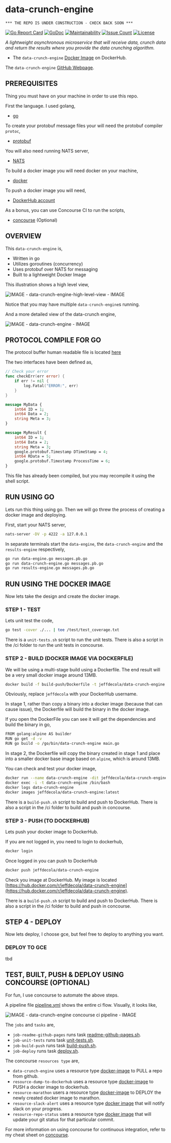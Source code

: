 # data-crunch-engine

```text
*** THE REPO IS UNDER CONSTRUCTION - CHECK BACK SOON ***
```

[![Go Report Card](https://goreportcard.com/badge/github.com/JeffDeCola/data-crunch-engine)](https://goreportcard.com/report/github.com/JeffDeCola/data-crunch-engine)
[![GoDoc](https://godoc.org/github.com/JeffDeCola/data-crunch-engine?status.svg)](https://godoc.org/github.com/JeffDeCola/data-crunch-engine)
[![Maintainability](https://api.codeclimate.com/v1/badges/6ed9dfb17eedad9c40ee/maintainability)](https://codeclimate.com/github/JeffDeCola/data-crunch-engine/maintainability)
[![Issue Count](https://codeclimate.com/github/JeffDeCola/data-crunch-engine/badges/issue_count.svg)](https://codeclimate.com/github/JeffDeCola/data-crunch-engine/issues)
[![License](http://img.shields.io/:license-mit-blue.svg)](http://jeffdecola.mit-license.org)

_A lightweight asynchronous microservice that will receive data,
crunch data and return the results where you provide the
data crunching algorithm._

* The `data-crunch-engine`
  [Docker Image](https://hub.docker.com/r/jeffdecola/data-crunch-engine)
  on DockerHub.

The `data-crunch-engine`
[GitHub Webpage](https://jeffdecola.github.io/data-crunch-engine/).

## PREREQUISITES

Thing you must have on your machine in order to use this repo.

First the language. I used golang,

* [go](https://github.com/JeffDeCola/my-cheat-sheets/tree/master/software/development/languages/go-cheat-sheet)

To create your protobuf message files your will need the protobuf compiler `protoc`,

* [protobuf](https://github.com/JeffDeCola/my-cheat-sheets/tree/master/software/development/software-architectures/messaging/protobuf-cheat-sheet)

You will also need running NATS server,

* [NATS](https://github.com/JeffDeCola/my-cheat-sheets/tree/master/software/development/software-architectures/messaging/NATS-cheat-sheet)

To build a docker image you will need docker on your machine,

* [docker](https://github.com/JeffDeCola/my-cheat-sheets/tree/master/software/operations-tools/orchestration/builds-deployment-containers/docker-cheat-sheet)

To push a docker image you will need,

* [DockerHub account](https://hub.docker.com/)

As a bonus, you can use Concourse CI to run the scripts,

* [concourse](https://github.com/JeffDeCola/my-cheat-sheets/tree/master/software/operations-tools/continuous-integration-continuous-deployment/concourse-cheat-sheet)
  (Optional)

## OVERVIEW

This `data-crunch-engine` is,

* Written in go
* Utilizes goroutines (concurrency)
* Uses protobuf over NATS for messaging
* Built to a lightweight Docker Image

This illustration shows a high level view,

![IMAGE - data-crunch-engine-high-level-view - IMAGE](docs/pics/data-crunch-engine-high-level-view.jpg)

Notice that you may have multiple `data-crunch-engine`s running.

And a more detailed view of the data-crunch engine,

![IMAGE - data-crunch-engine - IMAGE](docs/pics/data-crunch-engine.jpg)

## PROTOCOL COMPILE FOR GO

The protocol buffer human readable file is located
[here](https://github.com/JeffDeCola/data-crunch-engine/blob/master/proto/messages.proto)

The two interfaces have been defined as,

```go
// Check your error
func checkErr(err error) {
    if err != nil {
        log.Fatal("ERROR:", err)
    }
}
```

```proto
message MyData {
    int64 ID = 1;
    int64 Data = 2;
    string Meta = 3;
}
```

```proto
message MyResult {
    int64 ID = 1;
    int64 Data = 2;
    string Meta = 3;
    google.protobuf.Timestamp DTimeStamp = 4;
    int64 RData = 5;
    google.protobuf.Timestamp ProcessTime = 6;
}
```

This file has already been compiled, but you may recompile it using the shell script.

## RUN USING GO

Lets run this thing using go. Then we will go threw the process of
creating a docker image and deploying.

First, start your NATS server,

```bash
nats-server -DV -p 4222 -a 127.0.0.1
```

In separate terminals start the `data-engine`, the `data-crunch-engine`
and the `results-engine` respectively,

```bash
go run data-engine.go messages.pb.go
go run data-crunch-engine.go messages.pb.go
go run results-engine.go messages.pb.go
```

## RUN USING THE DOCKER IMAGE

Now lets take the design and create the docker image.

### STEP 1 - TEST

Lets unit test the code,

```bash
go test -cover ./... | tee /test/test_coverage.txt
```

There is a `unit-tests.sh` script to run the unit tests.
There is also a script in the /ci folder to run the unit tests
in concourse.

### STEP 2 - BUILD (DOCKER IMAGE VIA DOCKERFILE)

We will be using a multi-stage build using a Dockerfile.
The end result will be a very small docker image around 13MB.

```bash
docker build -f build-push/Dockerfile -t jeffdecola/data-crunch-engine .
```

Obviously, replace `jeffdecola` with your DockerHub username.

In stage 1, rather than copy a binary into a docker image (because
that can cause issue), the Dockerfile will build the binary in the
docker image.

If you open the DockerFile you can see it will get the dependencies and
build the binary in go,

```bash
FROM golang:alpine AS builder
RUN go get -d -v
RUN go build -o /go/bin/data-crunch-engine main.go
```

In stage 2, the Dockerfile will copy the binary created in
stage 1 and place into a smaller docker base image based
on `alpine`, which is around 13MB.

You can check and test your docker image,

```bash
docker run --name data-crunch-engine -dit jeffdecola/data-crunch-engine
docker exec -i -t data-crunch-engine /bin/bash
docker logs data-crunch-engine
docker images jeffdecola/data-crunch-engine:latest
```

There is a `build-push.sh` script to build and push to DockerHub.
There is also a script in the /ci folder to build and push
in concourse.

### STEP 3 - PUSH (TO DOCKERHUB)

Lets push your docker image to DockerHub.

If you are not logged in, you need to login to dockerhub,

```bash
docker login
```

Once logged in you can push to DockerHub

```bash
docker push jeffdecola/data-crunch-engine
```

Check you image at DockerHub. My image is located
[https://hub.docker.com/r/jeffdecola/data-crunch-engine](https://hub.docker.com/r/jeffdecola/data-crunch-engine).

There is a `build-push.sh` script to build and push to DockerHub.
There is also a script in the /ci folder to build and push
in concourse.

## STEP 4 - DEPLOY

Now lets deploy, I choose gce, but feel free to deploy to anything you want.

### DEPLOY TO GCE

tbd

## TEST, BUILT, PUSH & DEPLOY USING CONCOURSE (OPTIONAL)

For fun, I use concourse to automate the above steps.

A pipeline file [pipeline.yml](https://github.com/JeffDeCola/data-crunch-engine/tree/master/ci/pipeline.yml)
shows the entire ci flow. Visually, it looks like,

![IMAGE - data-crunch-engine concourse ci pipeline - IMAGE](docs/pics/data-crunch-engine-pipeline.jpg)

The `jobs` and `tasks` are,

* `job-readme-github-pages` runs task
  [readme-github-pages.sh](https://github.com/JeffDeCola/data-crunch-engine/tree/master/ci/scripts/readme-github-pages.sh).
* `job-unit-tests` runs task
  [unit-tests.sh](https://github.com/JeffDeCola/data-crunch-engine/tree/master/ci/scripts/unit-tests.sh).
* `job-build-push` runs task
  [build-push.sh](https://github.com/JeffDeCola/data-crunch-engine/tree/master/ci/scripts/build-push.sh).
* `job-deploy` runs task
  [deploy.sh](https://github.com/JeffDeCola/data-crunch-engine/tree/master/ci/scripts/deploy.sh).

The concourse `resources type` are,

* `data-crunch-engine` uses a resource type
  [docker-image](https://hub.docker.com/r/concourse/git-resource/)
  to PULL a repo from github.
* `resource-dump-to-dockerhub` uses a resource type
  [docker-image](https://hub.docker.com/r/concourse/docker-image-resource/)
  to PUSH a docker image to dockerhub.
* `resource-marathon` users a resource type
  [docker-image](https://hub.docker.com/r/ckaznocha/marathon-resource)
  to DEPLOY the newly created docker image to marathon.
* `resource-slack-alert` uses a resource type
  [docker image](https://hub.docker.com/r/cfcommunity/slack-notification-resource)
  that will notify slack on your progress.
* `resource-repo-status` uses a resource type
  [docker image](https://hub.docker.com/r/dpb587/github-status-resource)
  that will update your git status for that particular commit.

For more information on using concourse for continuous integration,
refer to my cheat sheet on [concourse](https://github.com/JeffDeCola/my-cheat-sheets/tree/master/software/operations-tools/continuous-integration-continuous-deployment/concourse-cheat-sheet).
